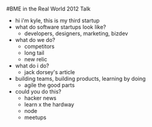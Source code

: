 #BME in the Real World 2012 Talk

* hi i'm kyle, this is my third startup
* what do software startups look like?
  * developers, designers, marketing, bizdev
* what do we do?
  * competitors
  * long tail
  * new relic
* what do i do?
  * jack dorsey's article
* building teams, building products, learning by doing
  * agile the good parts
* could you do this?
  * hacker news
  * learn x the hardway
  * node
  * meetups